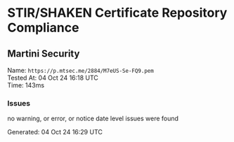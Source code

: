 # STIR/SHAKEN Certificate Repository Compliance

## Martini Security

Name: `https://p.mtsec.me/2884/M7eUS-Se-FQ9.pem`\
Tested At: 04 Oct 24 16:18 UTC\
Time: 143ms

### Issues

no warning, or error, or notice date level issues were found

Generated: 04 Oct 24 16:29 UTC